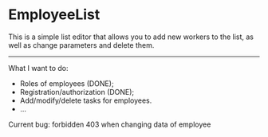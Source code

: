 # EmployeeList

This is a simple list editor that allows you to add new workers to the list, as well as change parameters and delete them.

-----------------

What I want to do:
* Roles of employees (DONE);
* Registration/authorization (DONE);
* Add/modify/delete tasks for employees.
* ...

Current bug: forbidden 403 when changing data of employee
